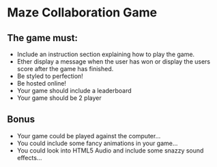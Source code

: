 # Maze Collaboration Game

## The game must:

* Include an instruction section explaining how to play the game.
* Ether display a message when the user has won or display the users score after the game has finished.
* Be styled to perfection!
* Be hosted online!
* Your game should include a leaderboard
* Your game should be 2 player

## Bonus

* Your game could be played against the computer...
* You could include some fancy animations in your game...
* You could look into HTML5 Audio and include some snazzy sound effects...
